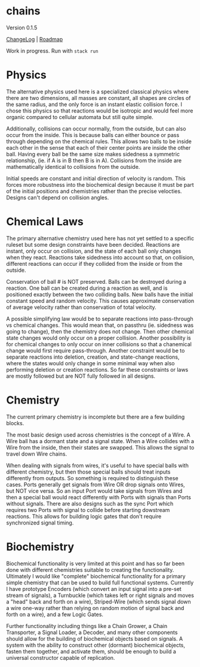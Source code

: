 # chains

Version 0.1.5

[ChangeLog](ChangeLog.md) | [Roadmap](Roadmap.md)

Work in progress. Run with `stack run`

# Physics

The alternative physics used here is a specialized classical physics where there are two dimensions, all masses are constant, all shapes are circles of the same radius, and the only force is an instant elastic collision force. I chose this physics so that reactions would be isotropic and would feel more organic compared to cellular automata but still quite simple.

Additionally, collisions can occur normally, from the outside, but can also occur from the inside. This is because balls can either bounce or pass through depending on the chemical rules. This allows two balls to be inside each other in the sense that each of their center points are inside the other ball. Having every ball be the same size makes sidedness a symmetric relationship, (ie. if A is in B then B is in A). Collisions from the inside are mathematically identical to collisions from the outside.

Initial speeds are constant and initial direction of velocity is random. This forces more robustness into the biochemical design because it must be part of the initial positions and chemistries rather than the precise velocties. Designs can't depend on collision angles.

# Chemical Laws

The primary alternative chemistry used here has not yet settled to a specific ruleset but some design constraints have been decided. Reactions are instant, only occur on collision, and the state of each ball only changes when they react. Reactions take sidedness into account so that, on collision, different reactions can occur if they collided from the inside or from the outside.

Conservation of ball # is NOT preserved. Balls can be destroyed during a reaction. One ball can be created during a reaction as well, and is positioned exactly between the two colliding balls. New balls have the initial constant speed and random velocity. This causes approximate conservation of average velocity rather than conservation of total velocity.

A possible simplifying law would be to separate reactions into pass-through vs chemical changes. This would mean that, on passthru (ie. sidedness was going to change), then the chemistry does not change. Then other chemical state changes would only occur on a proper collision. Another possibility is for chemical changes to only occur on inner collisions so that a chanemical change would first require pass-through. Another constraint would be to separate reactions into deletion, creation, and state-change reactions, where the states would only change in some minimal way when also performing deletion or creation reactions. So far these constraints or laws are mostly followed but are NOT fully followed in all designs.

# Chemistry
The current primary chemistry is incomplete but there are a few building blocks.

The most basic design used across chemistries is the concept of a Wire. A Wire ball has a dormant state and a signal state. When a Wire collides with a Wire from the inside, then their states are swapped. This allows the signal to travel down Wire chains.

When dealing with signals from wires, it's useful to have special balls with different chemistry, but then those special balls should treat inputs differently from outputs. So something is required to distinguish these cases. Ports generally get signals from Wire OR drop signals onto Wires, but NOT vice versa. So an input Port would take signals from Wires and then a special ball would react differently with Ports with signals than Ports without signals. There are also designs such as the sync Port which requires two Ports with signal to collide before starting dowstream reactions. This allows for building logic gates that don't require synchronized signal timing.

# Biochemistry
Biochemical functionality is very limited at this point and has so far been done with different chemistries suitable to creating the functionality. Ultimately I would like "complete" biochemical functionality for a primary simple chemistry that can be used to build full functional systems. Currently I have prototype Encoders (which convert an input signal into a pre-set stream of signals), a Turnbuckle (which takes left or right signals and moves a "head" back and forth on a wire), Striped-Wire (which sends signal down a wire one-way rather than relying on random motion of signal back and forth on a wire), and a few Logic Gates.

Further functionality including things like a Chain Grower, a Chain Transporter, a Signal Loader, a Decoder, and many other components  should allow for the building of biochemical objects based on signals. A system with the ability to construct other (dormant) biochemical objects, fasten them together, and activate them, should be enough to build a universal constructor capable of replication.
